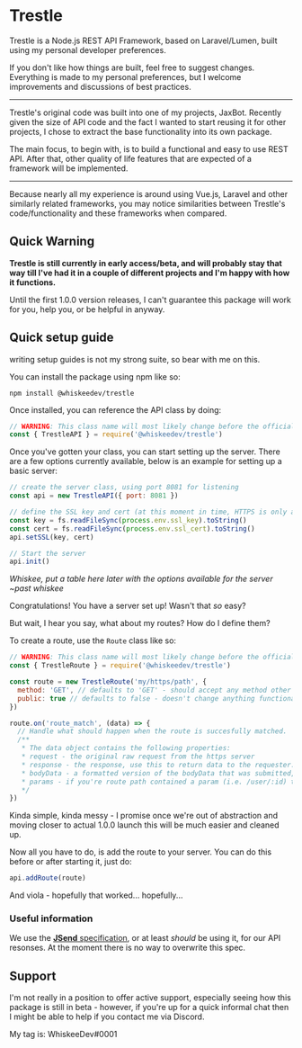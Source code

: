 # Trestle
Trestle is a Node.js REST API Framework, based on Laravel/Lumen, built using my personal developer preferences.

If you don't like how things are built, feel free to suggest changes. Everything is made to my personal preferences, but I welcome improvements and discussions of best practices.

---

Trestle's original code was built into one of my projects, JaxBot. Recently given the size of API code and the fact I wanted to start reusing it for other projects, I chose to extract the base functionality into its own package.

The main focus, to begin with, is to build a functional and easy to use REST API. After that, other quality of life features that are expected of a framework will be implemented.

---

Because nearly all my experience is around using Vue.js, Laravel and other similarly related frameworks, you may notice similarities between Trestle's code/functionality and these frameworks when compared.

## Quick Warning
**Trestle is still currently in early access/beta, and will probably stay that way till I've had it in a couple of different projects and I'm happy with how it functions.**

Until the first 1.0.0 version releases, I can't guarantee this package will work for you, help you, or be helpful in anyway.

## Quick setup guide
writing setup guides is not my strong suite, so bear with me on this.

You can install the package using npm like so:
```
npm install @whiskeedev/trestle
```
Once installed, you can reference the API class by doing:
```javascript
// WARNING: This class name will most likely change before the official release - please keep an eye on this guide.
const { TrestleAPI } = require('@whiskeedev/trestle')
```

Once you've gotten your class, you can start setting up the server. There are a few options currently available, below is an example for setting up a basic server:
```javascript
// create the server class, using port 8081 for listening
const api = new TrestleAPI({ port: 8081 })

// define the SSL key and cert (at this moment in time, HTTPS is only available and SSL details ARE required)
const key = fs.readFileSync(process.env.ssl_key).toString()
const cert = fs.readFileSync(process.env.ssl_cert).toString()
api.setSSL(key, cert)

// Start the server
api.init()
```

_Whiskee, put a table here later with the options available for the server ~past whiskee_

Congratulations! You have a server set up! Wasn't that _so_ easy?

But wait, I hear you say, what about my routes? How do I define them?

To create a route, use the `Route` class like so:
```javascript
// WARNING: This class name will most likely change before the official release - please keep an eye on this guide.
const { TrestleRoute } = require('@whiskeedev/trestle')

const route = new TrestleRoute('my/https/path', {
  method: 'GET', // defaults to 'GET' - should accept any method other than 'OPTIONS' (only 'GET' and 'POST' have been tested as of right now)
  public: true // defaults to false - doesn't change anything functionaly at the moment but in the future this can be used to bypass middleware.
})

route.on('route_match', (data) => {
  // Handle what should happen when the route is succesfully matched.
  /**
   * The data object contains the following properties:
   * request - the original raw request from the https server
   * response - the response, use this to return data to the requester.
   * bodyData - a formatted version of the bodyData that was submitted, hopefully in JSON.
   * params - if you're route path contained a param (i.e. /user/:id) the value will be stored with the key used in the path.
   */
})
```
Kinda simple, kinda messy - I promise once we're out of abstraction and moving closer to actual 1.0.0 launch this will be much easier and cleaned up.

Now all you have to do, is add the route to your server. You can do this before or after starting it, just do:
```javascript
api.addRoute(route)
```

And viola - hopefully that worked... hopefully...

### Useful information
We use the [**JSend** specification](https://github.com/omniti-labs/jsend), or at least _should_ be using it, for our API resonses. At the moment there is no way to overwrite this spec.

## Support
I'm not really in a position to offer active support, especially seeing how this package is still in beta - however, if you're up for a quick informal chat then I might be able to help if you contact me via Discord.

My tag is: WhiskeeDev#0001